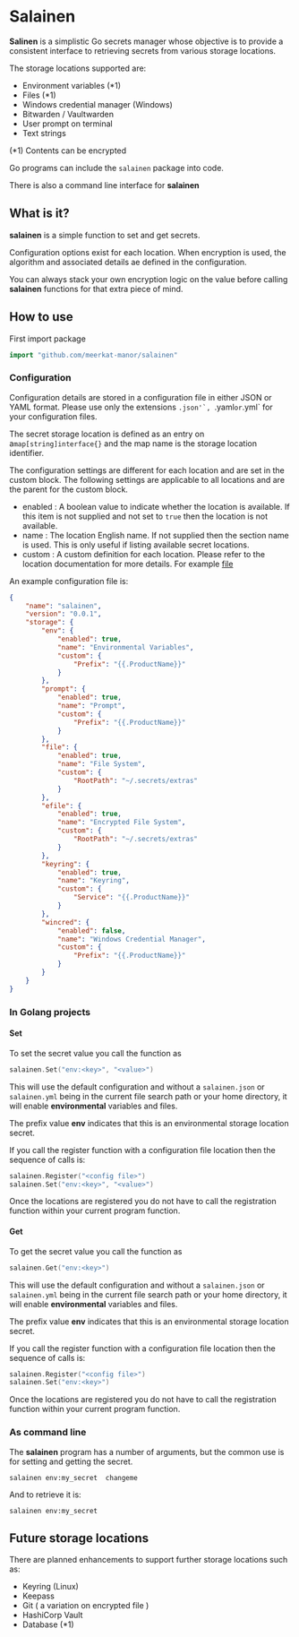 # Salainen

**Salinen** is a simplistic Go secrets manager whose objective is to provide
a consistent interface to retrieving secrets from various storage locations.

The storage locations supported are:

* Environment variables (*1)
* Files (*1)
* Windows credential manager (Windows)
* Bitwarden / Vaultwarden
* User prompt on terminal
* Text strings

(*1) Contents can be encrypted

Go programs can include the ``salainen`` package into code.

There is also a command line interface for **salainen**

## What is it?

**salainen** is a simple function to set and get secrets.

Configuration options exist for each location.  When encryption is
used, the algorithm and associated details ae defined in the 
configuration.

You can always stack your own encryption logic on the value
before calling **salainen** functions for that extra piece
of mind.

## How to use

First import package

```go
import "github.com/meerkat-manor/salainen"
```

### Configuration

Configuration details are stored in a configuration file in either
JSON or YAML format.  Please use only the extensions ``.json'`,
``.yaml`` or ``.yml` for your configuration files.


The secret storage location is defined as an entry on a``map[string]interface{}``
and the map name is the storage location identifier.

The configuration settings are different for each location and are set in
the custom block.  The following settings are applicable to all locations and are 
the parent for the custom block.  

* enabled : A boolean value to indicate whether the location is available.
  If this item is not supplied and not set to ``true`` then the location is not
  available.
* name : The location English name.  If not supplied then the section name is used.
  This is only useful if listing available secret locations.
* custom : A custom definition for each location.  Please refer to the location 
  documentation for more details.  For example [file](./extensions/file/README.md)


An example configuration file is:

```json
{
    "name": "salainen",
    "version": "0.0.1",
    "storage": {
        "env": {
            "enabled": true,
            "name": "Environmental Variables",
            "custom": {
                "Prefix": "{{.ProductName}}"
            }
        },
        "prompt": {
            "enabled": true,
            "name": "Prompt",
            "custom": {
                "Prefix": "{{.ProductName}}"
            }
        },
        "file": {
            "enabled": true,
            "name": "File System",
            "custom": {
                "RootPath": "~/.secrets/extras"
            }
        },
        "efile": {
            "enabled": true,
            "name": "Encrypted File System",
            "custom": {
                "RootPath": "~/.secrets/extras"
            }
        },
        "keyring": {
            "enabled": true,
            "name": "Keyring",
            "custom": {
                "Service": "{{.ProductName}}"
            }
        },
        "wincred": {
            "enabled": false,
            "name": "Windows Credential Manager",
            "custom": {
                "Prefix": "{{.ProductName}}"
            }
        }
    }
}
```



### In Golang projects


#### Set

To set the secret value you call the function as

```go
salainen.Set("env:<key>", "<value>")
```

This will use the default configuration and without 
a ``salainen.json`` or ``salainen.yml`` being in the current file 
search path or your home directory, it will enable **environmental**
variables and files.

The prefix value **env** indicates that this is an environmental 
storage location secret.

If you call the register function with a configuration file location
then the sequence of calls is:

```go
salainen.Register("<config file>")
salainen.Set("env:<key>", "<value>")
```

Once the locations are registered
you do not have to call the registration function within your 
current program function.

#### Get

To get the secret value you call the function as

```go
salainen.Get("env:<key>")
```

This will use the default configuration and without 
a ``salainen.json`` or ``salainen.yml`` being in the current file 
search path or your home directory, it will enable **environmental**
variables and files.

The prefix value **env** indicates that this is an environmental 
storage location secret.

If you call the register function with a configuration file location
then the sequence of calls is:  

```go
salainen.Register("<config file>")
salainen.Set("env:<key>")
```

Once the locations are registered
you do not have to call the registration function within your 
current program function.

### As command line

The **salainen** program has a number of arguments, but the common use is
for setting and getting the secret.

```
salainen env:my_secret  changeme
```

And to retrieve it is:
```
salainen env:my_secret
```

## Future storage locations

There are planned enhancements to support further
storage locations such as:

* Keyring (Linux)
* Keepass
* Git ( a variation on encrypted file )
* HashiCorp Vault
* Database (*1)
